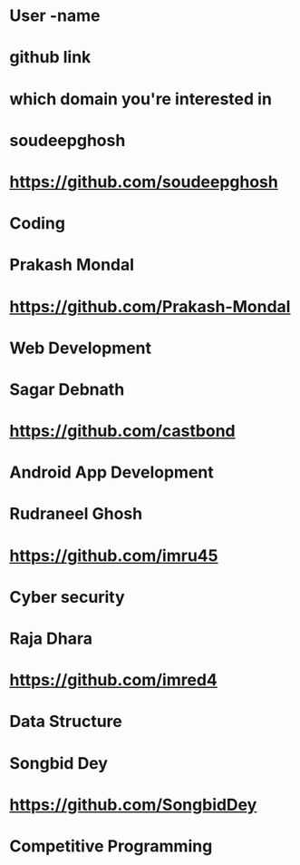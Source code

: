 # User -name 
# github link
# which domain you're interested in 
# soudeepghosh
# https://github.com/soudeepghosh
# Coding
# Prakash Mondal
# https://github.com/Prakash-Mondal
# Web Development
# Sagar Debnath
# https://github.com/castbond
# Android App Development
# Rudraneel Ghosh
# https://github.com/imru45
# Cyber security
# Raja Dhara
# https://github.com/imred4
# Data Structure
# Songbid Dey
# https://github.com/SongbidDey
# Competitive Programming
